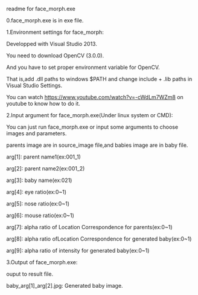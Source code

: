 readme for face_morph.exe

0.face_morph.exe is in exe file.

1.Environment settings for face_morph:
 
 Developped with Visual Studio 2013. 
 
 You need to download OpenCV (3.0.0).
 
 And you have to set proper environment variable for OpenCV.
 
 That is,add .dll paths to windows $PATH and change include + .lib paths in Visual Studio Settings.
 
 You can watch https://www.youtube.com/watch?v=-cWdLm7WZm8 on youtube to know how to do it.

2.Input argument for face_morph.exe(Under linux system or CMD):
 
 You can just run face_morph.exe or input some arguments to choose images and parameters.
 
 parents image are in source_image file,and babies image are in baby file.
 
 arg[1]: parent name1(ex:001_1)
 
 arg[2]: parent name2(ex:001_2)

 arg[3]: baby name(ex:021)
  
 arg[4]: eye ratio(ex:0~1)  
  
 arg[5]: nose ratio(ex:0~1)
  
 arg[6]: mouse ratio(ex:0~1)
  
 arg[7]: alpha ratio of Location Correspondence for parents(ex:0~1)
  
 arg[8]: alpha ratio ofLocation Correspondence for generated baby(ex:0~1)
 
 arg[9]: alpha ratio of intensity for generated baby(ex:0~1)

3.Output of face_morph.exe:
  
  ouput to result file.
  
  baby_arg[1]_arg[2].jpg: Generated baby image.
